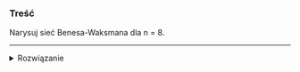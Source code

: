 ### Treść
Narysuj sieć Benesa-Waksmana dla n = 8.


------
<details><summary>Rozwiązanie</summary>
<p>
    
![](https://i.imgur.com/G7ygfw6.png)
